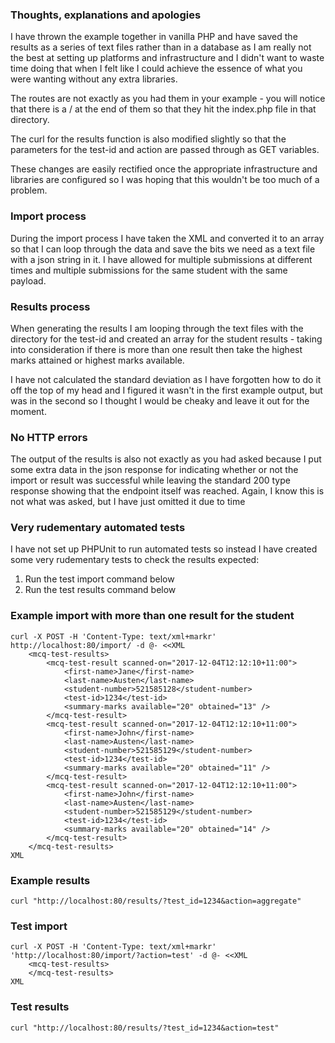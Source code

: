 ### Thoughts, explanations and apologies
I have thrown the example together in vanilla PHP and have saved the results as a series of text files rather than in a database as I am really not the best at setting up platforms and infrastructure and I didn't want to waste time doing that when I felt like I could achieve the essence of what you were wanting without any extra libraries.

The routes are not exactly as you had them in your example - you will notice that there is a / at the end of them so that they hit the index.php file in that directory.

The curl for the results function is also modified slightly so that the parameters for the test-id and action are passed through as GET variables.

These changes are easily rectified once the appropriate infrastructure and libraries are configured so I was hoping that this wouldn't be too much of a problem.

### Import process
During the import process I have taken the XML and converted it to an array so that I can loop through the data and save the bits we need as a text file with a json string in it. I have allowed for multiple submissions at different times and multiple submissions for the same student with the same payload.

### Results process
When generating the results I am looping through the text files with the directory for the test-id and created an array for the student results - taking into consideration if there is more than one result then take the highest marks attained or highest marks available.

I have not calculated the standard deviation as I have forgotten how to do it off the top of my head and I figured it wasn't in the first example output, but was in the second so I thought I would be cheaky and leave it out for the moment.

### No HTTP errors
The output of the results is also not exactly as you had asked because I put some extra data in the json response for indicating whether or not the import or result was successful while leaving the standard 200 type response showing that the endpoint itself was reached. Again, I know this is not what was asked, but I have just omitted it due to time

### Very rudementary automated tests
I have not set up PHPUnit to run automated tests so instead I have created some very rudementary tests to check the results expected:
1. Run the test import command below
2. Run the test results command below

### Example import with more than one result for the student
```
curl -X POST -H 'Content-Type: text/xml+markr' http://localhost:80/import/ -d @- <<XML
    <mcq-test-results>
        <mcq-test-result scanned-on="2017-12-04T12:12:10+11:00">
            <first-name>Jane</first-name>
            <last-name>Austen</last-name>
            <student-number>521585128</student-number>
            <test-id>1234</test-id>
            <summary-marks available="20" obtained="13" />
        </mcq-test-result>
        <mcq-test-result scanned-on="2017-12-04T12:12:10+11:00">
            <first-name>John</first-name>
            <last-name>Austen</last-name>
            <student-number>521585129</student-number>
            <test-id>1234</test-id>
            <summary-marks available="20" obtained="11" />
        </mcq-test-result>
        <mcq-test-result scanned-on="2017-12-04T12:12:10+11:00">
            <first-name>John</first-name>
            <last-name>Austen</last-name>
            <student-number>521585129</student-number>
            <test-id>1234</test-id>
            <summary-marks available="20" obtained="14" />
        </mcq-test-result>
    </mcq-test-results>
XML
```

### Example results
```
curl "http://localhost:80/results/?test_id=1234&action=aggregate"
```

### Test import
```
curl -X POST -H 'Content-Type: text/xml+markr' 'http://localhost:80/import/?action=test' -d @- <<XML
    <mcq-test-results>
    </mcq-test-results>
XML
```

### Test results
```
curl "http://localhost:80/results/?test_id=1234&action=test"
```
